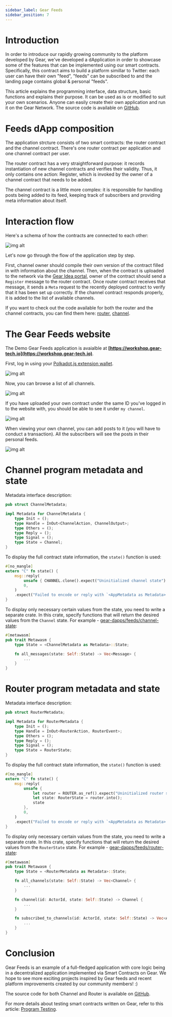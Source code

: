 ```yaml
---
sidebar_label: Gear Feeds
sidebar_position: 7
---
```


# Introduction
In order to introduce our rapidly growing community to the platform developed by Gear, we've developed a dApplication in order to showcase some of the features that can be implemented using our smart contracts. Specifically, this contract aims to build a platform simillar to Twitter: each user can have their own "feed", "feeds" can be subscribed to and the landing page contains global & personal "feeds".

This article explains the programming interface, data structure, basic functions and explains their purpose. It can be used as is or modified to suit your own scenarios. Anyone can easily create their own application and run it on the Gear Network. The source code is available on [GitHub](https://github.com/gear-dapps/feeds). 

# Feeds dApp composition
The application strcture consists of two smart contracts: the router contract and the channel contract. There's one router contract per application and one channel contract per user.

The router contract has a very straightforward purpose: it records instantiation of new channel contracts and verifies their validity. Thus, it only contains one action: Register, which is invoked by the owner of a channel contract that needs to be added.

The channel contract is a little more complex: it is responsible for handling posts being added to its feed, keeping track of subscribers and providing meta information about itself.

# Interaction flow
Here's a schema of how the contracts are connected to each other:

![img alt](./img/feeds-outline.png)

Let's now go through the flow of the application step by step.

First, channel owner should compile their own version of the contract filled in with information about the channel. Then, when the contract is uploaded to the network via the [Gear Idea portal](https://idea.gear-tech.io), owner of the contract should send a `Register` message to the router contract. Once router contract receives that message, it sends a `Meta` request to the recently deployed contract to verify that it has been set up correctly. If the channel contract responds properly, it is added to the list of available channels.

If you want to check out the code available for both the router and the channel contracts, you can find them here: [router](https://github.com/gear-dapps/feeds/tree/master/router), [channel](https://github.com/gear-dapps/gear-feeds-channel).

# The Gear Feeds website

The Demo Gear Feeds application is avaialble at **[https://workshop.gear-tech.io](https://workshop.gear-tech.io)**.

First, log in using your [Polkadot.js extension wallet](https://polkadot.js.org/extension/).

![img alt](./img/log-in.png)

Now, you can browse a list of all channels.

![img alt](./img/show-all.png)

If you have uploaded your own contract under the same ID you've logged in to the website with, you should be able to see it under `my channel`.

![img alt](./img/channels.png)

When viewing your own channel, you can add posts to it (you will have to conduct a transaction). All the subscribers will see the posts in their personal feeds.

![img alt](./img/my-channel.png)

# Channel program metadata and state
Metadata interface description:

```rust
pub struct ChannelMetadata;

impl Metadata for ChannelMetadata {
    type Init = ();
    type Handle = InOut<ChannelAction, ChannelOutput>;
    type Others = ();
    type Reply = ();
    type Signal = ();
    type State = Channel;
}
```
To display the full contract state information, the `state()` function is used:

```rust
#[no_mangle]
extern "C" fn state() {
    msg::reply(
        unsafe { CHANNEL.clone().expect("Uninitialized channel state") },
        0,
    )
    .expect("Failed to encode or reply with `<AppMetadata as Metadata>::State` from `state()`");
}
```
To display only necessary certain values from the state, you need to write a separate crate. In this crate, specify functions that will return the desired values from the `Channel` state. For example - [gear-dapps/feeds/channel-state](https://github.com/gear-dapps/feeds/tree/master/channel-state):

```rust
#[metawasm]
pub trait Metawasm {
    type State = <ChannelMetadata as Metadata>::State;

    fn all_messages(state: Self::State) -> Vec<Message> {
        ...
    }
}
```

# Router program metadata and state
Metadata interface description:

```rust
pub struct RouterMetadata;

impl Metadata for RouterMetadata {
    type Init = ();
    type Handle = InOut<RouterAction, RouterEvent>;
    type Others = ();
    type Reply = ();
    type Signal = ();
    type State = RouterState;
}
```
To display the full contract state information, the `state()` function is used:

```rust
#[no_mangle]
extern "C" fn state() {
    msg::reply(
        unsafe {
            let router = ROUTER.as_ref().expect("Uninitialized router state");
            let state: RouterState = router.into();
            state
        },
        0,
    )
    .expect("Failed to encode or reply with `<AppMetadata as Metadata>::State` from `state()`");
}
```
To display only necessary certain values from the state, you need to write a separate crate. In this crate, specify functions that will return the desired values from the `RouterState` state. For example - [gear-dapps/feeds/router-state](https://github.com/gear-dapps/feeds/tree/master/router-state):

```rust
#[metawasm]
pub trait Metawasm {
    type State = <RouterMetadata as Metadata>::State;

    fn all_channels(state: Self::State) -> Vec<Channel> {
        ...
    }

    fn channel(id: ActorId, state: Self::State) -> Channel {
        ...
    }

    fn subscribed_to_channels(id: ActorId, state: Self::State) -> Vec<ActorId> {
        ...
    }
}
```

# Conclusion
Gear Feeds is an example of a full-fledged application with core logic being in a decentralized application implemented via Smart Contracts on Gear. We hope to see more exciting projects inspired by Gear feeds and recent platform improvements created by our community members! :)

The source code for both Channel and Router is available on [GitHub](https://github.com/gear-dapps/feeds).

For more details about testing smart contracts written on Gear, refer to this article: [Program Testing](/docs/developing-contracts/testing).
